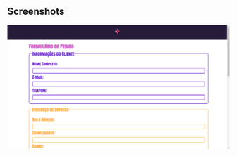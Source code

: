 ## Screenshots

![App Screenshot](https://github.com/vitor-bitencourt/orders-form/blob/main/img/form-screenshot.png?raw=true)